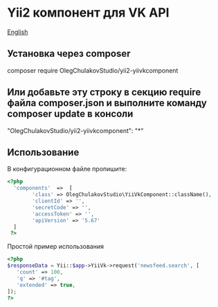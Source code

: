 # Yii2 компонент для VK API
[English](README.md)

## Установка через composer
composer require OlegChulakovStudio/yii2-yiivkcomponent
## Или добавьте эту строку в секцию require файла composer.json и выполните команду composer update в консоли
"OlegChulakovStudio/yii2-yiivkcomponent": "*"
## Использование
В конфигурационном файле пропишите:
```php
<?php
  'components'  =>  [
        'class' => OlegChulakovStudio\YiiVkComponent::className(),
        'clientId' => '',
        'secretCode' => '',
        'accessToken' => '',
        'apiVersion' => '5.67'
  ]
 ?>
 ```
Простой пример использования
 ```php
<?php
$responseData = Yii::$app->YiiVk->request('newsfeed.search', [
    'count' => 100,
    'q' => '#tag',
    'extended' => true,
]);
?>